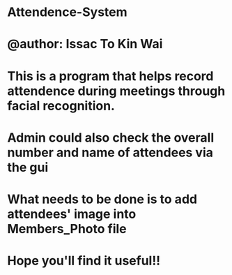 # Attendence-System
# @author: Issac To Kin Wai
# This is a program that helps record attendence during meetings through facial recognition.
# Admin could also check the overall number and name of attendees via the gui 
# What needs to be done is to add attendees' image into Members_Photo file
# Hope you'll find it useful!!
